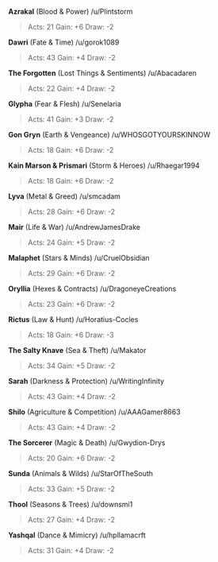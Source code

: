 **Azrakal** (Blood & Power) /u/Plintstorm 
> Acts: 21 Gain: +6 Draw: -2

**Dawri** (Fate & Time) /u/gorok1089 
> Acts: 43 Gain: +4 Draw: -2

**The Forgotten** (Lost Things & Sentiments) /u/Abacadaren 
> Acts: 22 Gain: +4 Draw: -2

**Glypha** (Fear & Flesh) /u/Senelaria 
> Acts: 41 Gain: +3 Draw: -2

**Gon Gryn** (Earth & Vengeance) /u/WHOSGOTYOURSKINNOW 
> Acts: 18 Gain: +6 Draw: -2

**Kain Marson & Prismari** (Storm & Heroes) /u/Rhaegar1994 
> Acts: 18 Gain: +6 Draw: -2

**Lyva** (Metal & Greed) /u/smcadam 
> Acts: 28 Gain: +6 Draw: -2

**Mair** (Life & War) /u/AndrewJamesDrake 
> Acts: 24 Gain: +5 Draw: -2

**Malaphet** (Stars & Minds) /u/CruelObsidian 
> Acts: 29 Gain: +6 Draw: -2

**Oryllia** (Hexes & Contracts) /u/DragoneyeCreations 
> Acts: 23 Gain: +6 Draw: -2

**Rictus** (Law & Hunt) /u/Horatius-Cocles 
> Acts: 18 Gain: +6 Draw: -3

**The Salty Knave** (Sea & Theft) /u/Makator 
> Acts: 34 Gain: +5 Draw: -2

**Sarah** (Darkness & Protection) /u/WritingInfinity 
> Acts: 43 Gain: +4 Draw: -2

**Shilo** (Agriculture & Competition) /u/AAAGamer8663 
> Acts: 43 Gain: +4 Draw: -2

**The Sorcerer** (Magic & Death) /u/Gwydion-Drys 
> Acts: 20 Gain: +6 Draw: -2

**Sunda** (Animals & Wilds) /u/StarOfTheSouth 
> Acts: 33 Gain: +5 Draw: -2

**Thool** (Seasons & Trees) /u/downsmi1 
> Acts: 27 Gain: +4 Draw: -2

**Yashqal** (Dance & Mimicry) /u/hpllamacrft 
> Acts: 31 Gain: +4 Draw: -2
